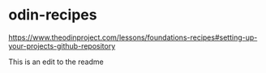 # odin-recipes
https://www.theodinproject.com/lessons/foundations-recipes#setting-up-your-projects-github-repository

This is an edit to the readme